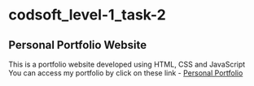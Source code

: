 # codsoft_level-1_task-2
## Personal Portfolio Website </br>
This is a portfolio website developed using HTML, CSS and JavaScript </br>
You can access my portfolio by click on these link - [Personal Portfolio](https://shubham-yeram-portfolio.vercel.app/)
